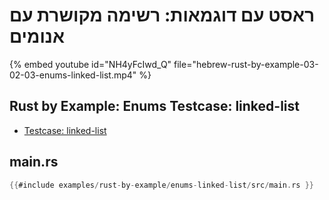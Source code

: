 # ראסט עם דוגמאות: רשימה מקושרת עם אנומים

{% embed youtube id="NH4yFcIwd_Q" file="hebrew-rust-by-example-03-02-03-enums-linked-list.mp4" %}

<div dir="ltr">

## Rust by Example: Enums Testcase: linked-list

* [Testcase: linked-list](https://doc.rust-lang.org/stable/rust-by-example/custom_types/enum/testcase_linked_list.html#testcase-linked-list)

## main.rs

```rust
{{#include examples/rust-by-example/enums-linked-list/src/main.rs }}
```

</div>

